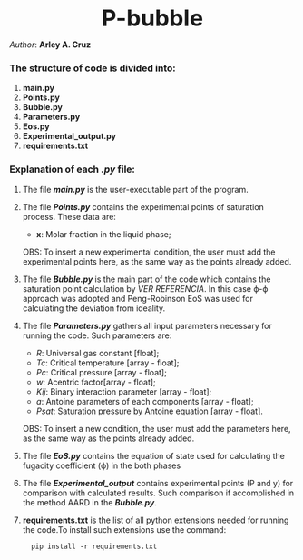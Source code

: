 <div style="text-align: center; font-size: 40px; font-weight: bold;">
P-bubble
</div>

*Author*: **Arley A. Cruz**
### The structure of code is divided into:
	
1. **main.py**
2. **Points.py**
3. **Bubble.py**
4. **Parameters.py**
5. **Eos.py**
6. **Experimental_output.py**
7. **requirements.txt**

### Explanation of each *.py* file:
1. The file ***main.py*** is the user-executable part of the program.


2. The file ***Points.py*** contains the experimental points of
saturation process. These data are:
    - **x**: Molar fraction in the liquid phase;
   
    OBS: To insert a new experimental condition, the user must add the experimental
points here, as the same way as the points already added.


3. The file ***Bubble.py*** is the main part of the code which contains the 
saturation point calculation by *VER REFERENCIA*. In this case ϕ-ϕ approach was adopted and 
Peng-Robinson EoS was used for calculating the deviation from ideality. 

4. The file ***Parameters.py*** gathers all input parameters necessary for running
the code. Such parameters are:
        
    - *R*: Universal gas constant [float];
    - *Tc*: Critical temperature [array - float];
    - *Pc*: Critical pressure [array - float];
    - *w*: Acentric factor[array - float];
    - *Kij*: Binary interaction parameter [array - float];
    - *a*: Antoine parameters of each components [array - float];
    - *Psat*: Saturation pressure by Antoine equation [array - float].

   OBS: To insert a new condition, the user must add the parameters here, 
as the same way as the points already added.


5. The file ***EoS.py*** contains the equation of state used for calculating the fugacity coefficient (ϕ) 
in the both phases
6. The file ***Experimental_output*** contains experimental points (P and y) for comparison 
with calculated results. Such comparison if accomplished in the method AARD in the ***Bubble.py***.


6. **requirements.txt** is the list of all python extensions needed for running the code.To install such extensions use the command:
    
         pip install -r requirements.txt 